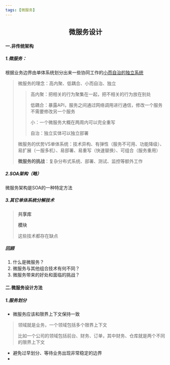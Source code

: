 ```yaml
---
tags: [微服务]
---
```


## <center>微服务设计</center>

#### 一.非传统架构

##### 1.微服务：

根据业务边界由单体系统划分出来一些协同工作的<u>小而自治的独立系统</u>

>微服务的理念：高内聚、低耦合、小而自治、独立
>
>>高内聚：把相关的行为聚集在一起，把不相关的行为放在别处
>>
>>低耦合：暴露API，服务之间通过网络调用进行通信，修改一个服务不需要修改另一个服务
>>
>>小：一个微服务大概在两周内可以完全重写
>>
>>自治：独立实体可以独立部署
>
>微服务的优势VS单体系统：技术异构、有弹性（服务不可用、功能降级）、易扩展（一服多机）、易部署、易重写（快速替换）、可组合（服务重用）
>
>**微服务的挑战**：复杂分布式系统、部署、测试、监控等额外工作



##### 2.SOA架构（略）

微服务架构是SOA的一种特定方法

##### 3.其它单体系统分解技术

>**共享库**
>
>**模块**
>
>这些技术都存在缺点

##### 回顾

1. 什么是微服务？
2. 微服务与其他组合技术有何不同？
3. 微服务带来的好处和面临的挑战？

#### 二.微服务设计方法

##### 1.服务划分

* 微服务应该和限界上下文保持一致

>领域就是业务，一个领域包括多个限界上下文
>
>比如一个公司的领域包括前台、财务、订单，其中财务、仓库就是两个不同的限界上下文

* 避免过早划分、等待业务出现非常稳定的边界
* ​

